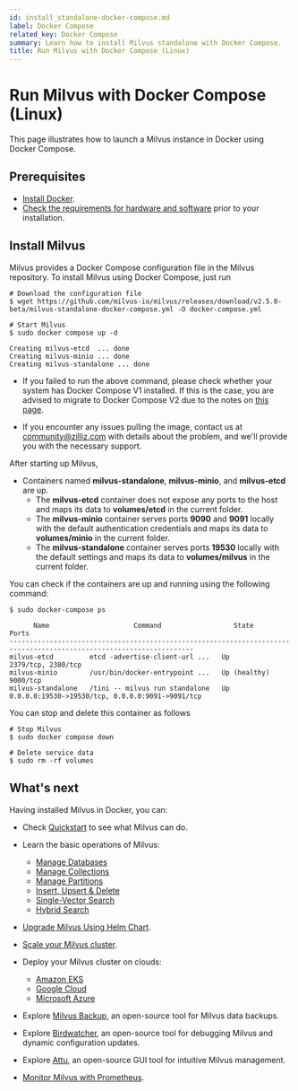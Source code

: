 ```yaml
---
id: install_standalone-docker-compose.md
label: Docker Compose
related_key: Docker Compose
summary: Learn how to install Milvus standalone with Docker Compose.
title: Run Milvus with Docker Compose (Linux)
---
```


# Run Milvus with Docker Compose (Linux)

This page illustrates how to launch a Milvus instance in Docker using Docker Compose.

## Prerequisites

- [Install Docker](https://docs.docker.com/get-docker/).
- [Check the requirements for hardware and software](prerequisite-docker.md) prior to your installation.

## Install Milvus

Milvus provides a Docker Compose configuration file in the Milvus repository. To install Milvus using Docker Compose, just run

```shell
# Download the configuration file
$ wget https://github.com/milvus-io/milvus/releases/download/v2.5.0-beta/milvus-standalone-docker-compose.yml -O docker-compose.yml

# Start Milvus
$ sudo docker compose up -d

Creating milvus-etcd  ... done
Creating milvus-minio ... done
Creating milvus-standalone ... done
```

<div class="alert note">

- If you failed to run the above command, please check whether your system has Docker Compose V1 installed. If this is the case, you are advised to migrate to Docker Compose V2 due to the notes on [this page](https://docs.docker.com/compose/).

- If you encounter any issues pulling the image, contact us at <a href="mailto:community@zilliz.com">community@zilliz.com</a> with details about the problem, and we'll provide you with the necessary support.

</div>

After starting up Milvus,

- Containers named **milvus-standalone**, **milvus-minio**, and **milvus-etcd** are up.
  - The **milvus-etcd** container does not expose any ports to the host and maps its data to **volumes/etcd** in the current folder.
  - The **milvus-minio** container serves ports **9090** and **9091** locally with the default authentication credentials and maps its data to **volumes/minio** in the current folder.
  - The **milvus-standalone** container serves ports **19530** locally with the default settings and maps its data to **volumes/milvus** in the current folder.

You can check if the containers are up and running using the following command:

```shell
$ sudo docker-compose ps

      Name                     Command                  State                            Ports
--------------------------------------------------------------------------------------------------------------------
milvus-etcd         etcd -advertise-client-url ...   Up             2379/tcp, 2380/tcp
milvus-minio        /usr/bin/docker-entrypoint ...   Up (healthy)   9000/tcp
milvus-standalone   /tini -- milvus run standalone   Up             0.0.0.0:19530->19530/tcp, 0.0.0.0:9091->9091/tcp
```

You can stop and delete this container as follows

```shell
# Stop Milvus
$ sudo docker compose down

# Delete service data
$ sudo rm -rf volumes
```

## What's next

Having installed Milvus in Docker, you can:

- Check [Quickstart](quickstart.md) to see what Milvus can do.

- Learn the basic operations of Milvus:
  - [Manage Databases](manage_databases.md)
  - [Manage Collections](manage-collections.md)
  - [Manage Partitions](manage-partitions.md)
  - [Insert, Upsert & Delete](insert-update-delete.md)
  - [Single-Vector Search](single-vector-search.md)
  - [Hybrid Search](multi-vector-search.md)

- [Upgrade Milvus Using Helm Chart](upgrade_milvus_cluster-helm.md).
- [Scale your Milvus cluster](scaleout.md).
- Deploy your Milvus cluster on clouds:
  - [Amazon EKS](eks.md)
  - [Google Cloud](gcp.md)
  - [Microsoft Azure](azure.md)
- Explore [Milvus Backup](milvus_backup_overview.md), an open-source tool for Milvus data backups.
- Explore [Birdwatcher](birdwatcher_overview.md), an open-source tool for debugging Milvus and dynamic configuration updates.
- Explore [Attu](https://github.com/zilliztech/attu), an open-source GUI tool for intuitive Milvus management.
- [Monitor Milvus with Prometheus](monitor.md).
